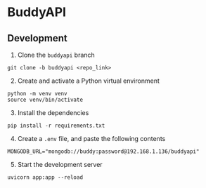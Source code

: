 # BuddyAPI

## Development
1. Clone the `buddyapi` branch
```shell
git clone -b buddyapi <repo_link>
```
2. Create and activate a Python virtual environment
```shell
python -m venv venv
source venv/bin/activate
```
3. Install the dependencies
```shell
pip install -r requirements.txt
```
4. Create a `.env` file, and paste the following contents
```dotenv
MONGODB_URL="mongodb://buddy:password@192.168.1.136/buddyapi"
```
5. Start the development server
```shell
uvicorn app:app --reload
```
